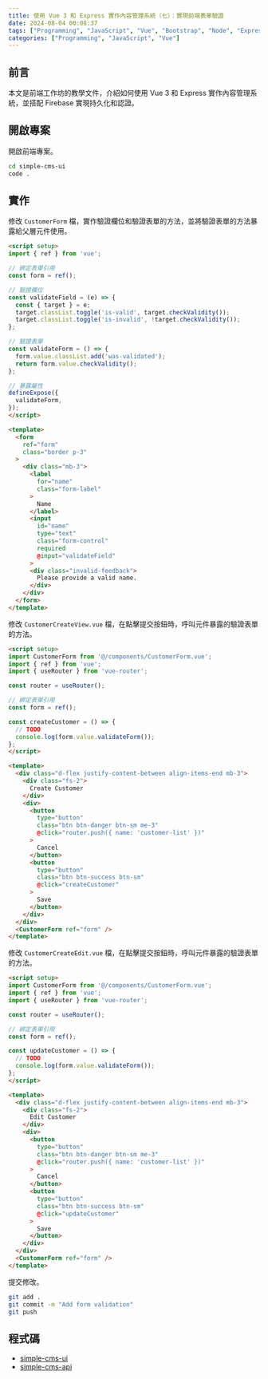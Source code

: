 ```yaml
---
title: 使用 Vue 3 和 Express 實作內容管理系統（七）：實現前端表單驗證
date: 2024-08-04 00:08:37
tags: ["Programming", "JavaScript", "Vue", "Bootstrap", "Node", "Express", "Firebase", "Firestore", "CMS"]
categories: ["Programming", "JavaScript", "Vue"]
---
```


## 前言

本文是前端工作坊的教學文件，介紹如何使用 Vue 3 和 Express 實作內容管理系統，並搭配 Firebase 實現持久化和認證。

## 開啟專案

開啟前端專案。

```bash
cd simple-cms-ui
code .
```

## 實作

修改 `CustomerForm` 檔，實作驗證欄位和驗證表單的方法，並將驗證表單的方法暴露給父層元件使用。

```html
<script setup>
import { ref } from 'vue';

// 綁定表單引用
const form = ref();

// 驗證欄位
const validateField = (e) => {
  const { target } = e;
  target.classList.toggle('is-valid', target.checkValidity());
  target.classList.toggle('is-invalid', !target.checkValidity());
};

// 驗證表單
const validateForm = () => {
  form.value.classList.add('was-validated');
  return form.value.checkValidity();
};

// 暴露屬性
defineExpose({
  validateForm,
});
</script>

<template>
  <form
    ref="form"
    class="border p-3"
  >
    <div class="mb-3">
      <label
        for="name"
        class="form-label"
      >
        Name
      </label>
      <input
        id="name"
        type="text"
        class="form-control"
        required
        @input="validateField"
      >
      <div class="invalid-feedback">
        Please provide a valid name.
      </div>
    </div>
  </form>
</template>
```

修改 `CustomerCreateView.vue` 檔，在點擊提交按鈕時，呼叫元件暴露的驗證表單的方法。

```html
<script setup>
import CustomerForm from '@/components/CustomerForm.vue';
import { ref } from 'vue';
import { useRouter } from 'vue-router';

const router = useRouter();

// 綁定表單引用
const form = ref();

const createCustomer = () => {
  // TODO
  console.log(form.value.validateForm());
};
</script>

<template>
  <div class="d-flex justify-content-between align-items-end mb-3">
    <div class="fs-2">
      Create Customer
    </div>
    <div>
      <button
        type="button"
        class="btn btn-danger btn-sm me-3"
        @click="router.push({ name: 'customer-list' })"
      >
        Cancel
      </button>
      <button
        type="button"
        class="btn btn-success btn-sm"
        @click="createCustomer"
      >
        Save
      </button>
    </div>
  </div>
  <CustomerForm ref="form" />
</template>
```

修改 `CustomerCreateEdit.vue` 檔，在點擊提交按鈕時，呼叫元件暴露的驗證表單的方法。

```html
<script setup>
import CustomerForm from '@/components/CustomerForm.vue';
import { ref } from 'vue';
import { useRouter } from 'vue-router';

const router = useRouter();

// 綁定表單引用
const form = ref();

const updateCustomer = () => {
  // TODO
  console.log(form.value.validateForm());
};
</script>

<template>
  <div class="d-flex justify-content-between align-items-end mb-3">
    <div class="fs-2">
      Edit Customer
    </div>
    <div>
      <button
        type="button"
        class="btn btn-danger btn-sm me-3"
        @click="router.push({ name: 'customer-list' })"
      >
        Cancel
      </button>
      <button
        type="button"
        class="btn btn-success btn-sm"
        @click="updateCustomer"
      >
        Save
      </button>
    </div>
  </div>
  <CustomerForm ref="form" />
</template>
```

提交修改。

```bash
git add .
git commit -m "Add form validation"
git push
```

## 程式碼

- [simple-cms-ui](https://github.com/memochou1993/simple-cms-ui)
- [simple-cms-api](https://github.com/memochou1993/simple-cms-api)
